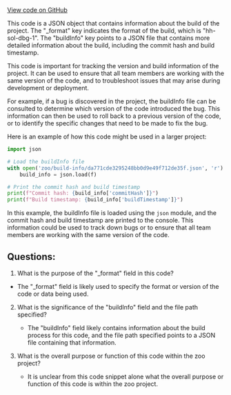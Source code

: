 [View code on GitHub](zoo-labs/zoo/blob/master/contracts/artifacts/src/uniswapv2/interfaces/IUniswapV2Factory.sol/IUniswapV2Factory.dbg.json)

This code is a JSON object that contains information about the build of the project. The "_format" key indicates the format of the build, which is "hh-sol-dbg-1". The "buildInfo" key points to a JSON file that contains more detailed information about the build, including the commit hash and build timestamp.

This code is important for tracking the version and build information of the project. It can be used to ensure that all team members are working with the same version of the code, and to troubleshoot issues that may arise during development or deployment. 

For example, if a bug is discovered in the project, the buildInfo file can be consulted to determine which version of the code introduced the bug. This information can then be used to roll back to a previous version of the code, or to identify the specific changes that need to be made to fix the bug.

Here is an example of how this code might be used in a larger project:

```python
import json

# Load the buildInfo file
with open('zoo/build-info/da771cde3295248bb0d9e49f712de35f.json', 'r') as f:
    build_info = json.load(f)

# Print the commit hash and build timestamp
print(f"Commit hash: {build_info['commitHash']}")
print(f"Build timestamp: {build_info['buildTimestamp']}")
```

In this example, the buildInfo file is loaded using the `json` module, and the commit hash and build timestamp are printed to the console. This information could be used to track down bugs or to ensure that all team members are working with the same version of the code.
## Questions: 
 1. What is the purpose of the "_format" field in this code?
   - The "_format" field is likely used to specify the format or version of the code or data being used.

2. What is the significance of the "buildInfo" field and the file path specified?
   - The "buildInfo" field likely contains information about the build process for this code, and the file path specified points to a JSON file containing that information.

3. What is the overall purpose or function of this code within the zoo project?
   - It is unclear from this code snippet alone what the overall purpose or function of this code is within the zoo project.